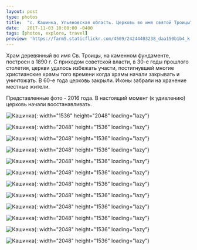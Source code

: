 ```yaml
---
layout: post
type: photos
title:  "с. Кашинка, Ульяновская область. Церковь во имя святой Троицы"
date:   2017-11-03 10:00:00 -0400
tags: [photos, explore, travel]
preview: 'https://farm5.staticflickr.com/4509/24244403238_daa150b1b4_k.jpg'
---
```


Храм деревянный во имя Св. Троицы, на каменном фундаменте, построен в 1890 г. С приходом советской власти, в 30-е годы прошлого столетия, церкви удалось избежать участи, постигнувшей многие христианские храмы того времени когда храмы начали закрывать и уничтожать. В 60-е года церковь закрыли. Иконы забрали на хранение местные жители.

Представленные фото - 2016 года. В настоящий момент (к удивлению) церковь начали восстанавливать.

<Frame src="https://www.google.com/maps/embed?pb=!1m14!1m12!1m3!1d4228.023537554497!2d48.143391901151396!3d54.630850635868974!2m3!1f0!2f0!3f0!3m2!1i1024!2i768!4f13.1!5e1!3m2!1sru!2sru!4v1509687154470" />

![Кашинка](https://live.staticflickr.com/4494/37387888354_0b6f344dd0_k.jpg){: width="1536" height="2048" loading="lazy"}

![Кашинка](https://live.staticflickr.com/4447/38043981496_afb6e67d58_k.jpg){: width="2048" height="1536" loading="lazy"}

![Кашинка](https://live.staticflickr.com/4445/26320186189_ace6235959_k.jpg){: width="2048" height="1536" loading="lazy"}

![Кашинка](https://live.staticflickr.com/4486/24244390308_d8eb7a81d4_k.jpg){: width="2048" height="1536" loading="lazy"}

![Кашинка](https://live.staticflickr.com/4455/26320192569_f1afd5aa27_k.jpg){: width="2048" height="1536" loading="lazy"}

![Кашинка](https://live.staticflickr.com/4498/38043985296_6abcce2ef5_k.jpg){: width="2048" height="1536" loading="lazy"}

![Кашинка](https://live.staticflickr.com/4482/38096702711_e11382cfd6_k.jpg){: width="2048" height="1536" loading="lazy"}

![Кашинка](https://live.staticflickr.com/4445/24244398858_5c6b18854e_k.jpg){: width="2048" height="1536" loading="lazy"}

![Кашинка](https://live.staticflickr.com/4498/24244400068_7c0ff14186_k.jpg){: width="2048" height="1536" loading="lazy"}

![Кашинка](https://live.staticflickr.com/4470/26320211749_43d141ab3e_k.jpg){: width="2048" height="1536" loading="lazy"}

![Кашинка](https://live.staticflickr.com/4494/26320214419_5fc19a23be_k.jpg){: width="2048" height="1536" loading="lazy"}

![Кашинка](https://live.staticflickr.com/4509/24244403238_daa150b1b4_k.jpg){: width="2048" height="1536" loading="lazy"}

